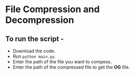 # File Compression and Decompression

## To run the script -
* Download the code.
* Run `python main.py`.
* Enter the path of the file you want to compess.
* Enter the path of the compressed file to get the **OG** file.
